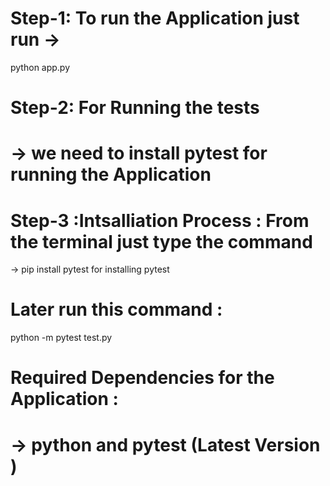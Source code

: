 # Step-1: To run the Application just run -> 
python app.py



# Step-2: For Running the tests
# -> we need  to install pytest for running the Application


# Step-3 :Intsalliation Process : From the terminal just type the command 

 -> pip install pytest  for installing pytest


# Later run this command :

 python -m pytest test.py


# Required  Dependencies for the Application :

# -> python and pytest (Latest Version )





